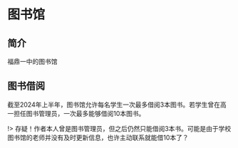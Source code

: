 # 图书馆

## 简介

福鼎一中的图书馆

## 图书借阅

截至2024年上半年，图书馆允许每名学生一次最多借阅3本图书。若学生曾在高一担任图书管理员，一次最多能够借阅10本图书。

!> 存疑！作者本人曾是图书管理员，但之后仍然只能借阅3本书。可能是由于学校图书馆的老师并没有及时更新信息，也许主动联系就能借10本了？
